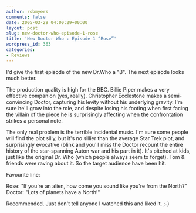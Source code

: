 ```yaml
---
author: robmyers
comments: false
date: 2005-03-29 04:00:29+00:00
layout: post
slug: new-doctor-who-episode-1-rose
title: 'New Doctor Who : Episode 1 “Rose”'
wordpress_id: 363
categories:
- Reviews
---
```


I'd give the first episode of the new Dr.Who a "B". The next episode looks much better.  
  
The production quality is high for the BBC. Billie Piper makes a very effective companion (yes, really). Christopher Ecclestone makes a semi-convincing Doctor, capturing his levity without his underlying gravity. I'm sure he'll grow into the role, and despite losing his footing when first facing the villain of the piece he is surprisingly affecting when the confrontation strikes a personal note.  
  
The only real problem is the terrible incidental music. I'm sure some people will find the plot silly, but it's no sillier than the average Star Trek plot, and surprisingly evocative (blink and you'll miss the Doctor recount the entire history of the star-spanning Auton war and his part in it). It's pitched at kids, just like the original Dr. Who (which people always seem to forget). Tom & friends were raving about it. So the target audience have been hit.  
  
Favourite line:  
  
Rose: "If you're an alien, how come you sound like you're from the North?"  
Doctor: "Lots of planets have a North!"  
  
Recommended. Just don't tell anyone I watched this and liked it. ;-)

  



